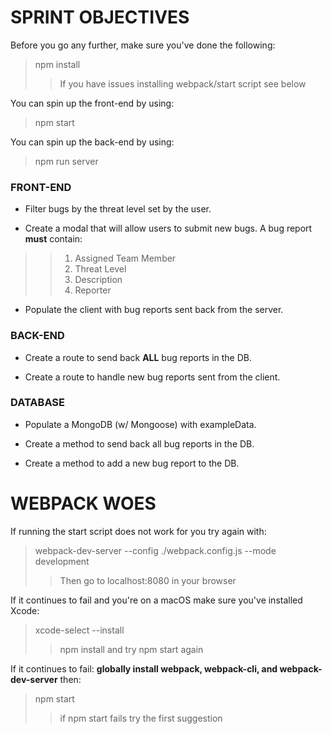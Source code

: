 # SPRINT OBJECTIVES
Before you go any further, make sure you've done the following:
> npm install
>> If you have issues installing webpack/start script see below

You can spin up the front-end by using:
> npm start

You can spin up the back-end by using:
> npm run server

### FRONT-END
- Filter bugs by the threat level set by the user.

- Create a modal that will allow users to submit new bugs. A bug report **must** contain:

>> 1. Assigned Team Member
>> 2. Threat Level
>> 3. Description
>> 4. Reporter

- Populate the client with bug reports sent back from the server.

### BACK-END
- Create a route to send back **ALL** bug reports in the DB.

- Create a route to handle new bug reports sent from the client.

### DATABASE
- Populate a MongoDB (w/ Mongoose) with exampleData.

- Create a method to send back all bug reports in the DB.

- Create a method to add a new bug report to the DB.

# WEBPACK WOES

If running the start script does not work for you try again with:
> webpack-dev-server --config ./webpack.config.js --mode development
>> Then go to localhost:8080 in your browser

If it continues to fail and you're on a macOS make sure you've installed Xcode:
> xcode-select --install
>> npm install and try npm start again

If it continues to fail: **globally install webpack, webpack-cli, and webpack-dev-server** then:
> npm start
>> if npm start fails try the first suggestion